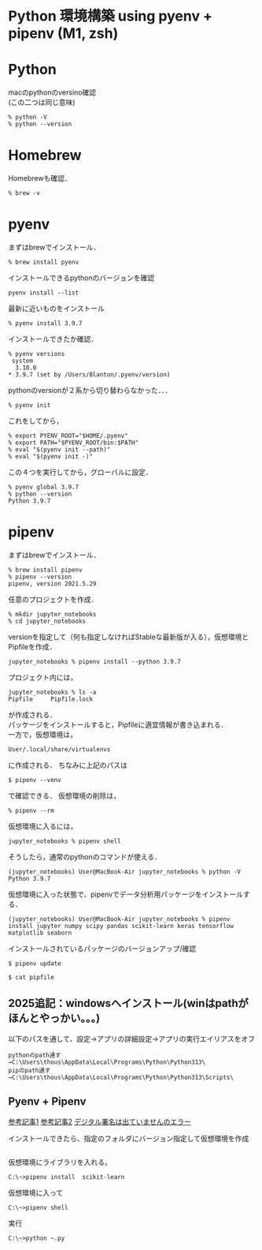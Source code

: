 # Python 環境構築 using pyenv + pipenv (M1, zsh)

# Python
macのpythonのversino確認  
(この二つは同じ意味)
```
% python -V
% python --version
```
# Homebrew
Homebrewも確認．
```
% brew -v
```

# pyenv
まずはbrewでインストール．
```
% brew install pyenv 
```
インストールできるpythonのバージョンを確認
```
pyenv install --list
```
最新に近いものをインストール
```
% pyenv install 3.9.7
```
インストールできたか確認．
```
% pyenv versions 
 system
  3.10.0
* 3.9.7 (set by /Users/Blanton/.pyenv/version)
```

pythonのversionが２系から切り替わらなかった．．．
```
% pyenv init
```
これをしてから，
```
% export PYENV_ROOT="$HOME/.pyenv"
% export PATH="$PYENV_ROOT/bin:$PATH"
% eval "$(pyenv init --path)"
% eval "$(pyenv init -)"
```
この４つを実行してから，グローバルに設定．
```
% pyenv global 3.9.7 
% python --version
Python 3.9.7
```

# pipenv
まずはbrewでインストール．
```
% brew install pipenv 
% pipenv --version 
pipenv, version 2021.5.29
```

任意のプロジェクトを作成． 
```
% mkdir jupyter_notebooks
% cd jupyter_notebooks
```
versionを指定して（何も指定しなければStableな最新版が入る），仮想環境とPipfileを作成．
```
jupyter_notebooks % pipenv install --python 3.9.7
```
プロジェクト内には，
```
jupyter_notebooks % ls -a
Pipfile		Pipfile.lock
```
が作成される．  
パッケージをインストールすると，Pipfileに適宜情報が書き込まれる．  
一方で，仮想環境は，
```
User/.local/share/virtualenvs
```
に作成される． 
ちなみに上記のパスは
```
$ pipenv --venv
``` 
で確認できる． 
仮想環境の削除は，
```
% pipenv --rm
```
  
仮想環境に入るには，
```
jupyter_notebooks % pipenv shell
```
そうしたら，通常のpythonのコマンドが使える．
```
(jupyter_notebooks) User@MacBook-Air jupyter_notebooks % python -V
Python 3.9.7
```

仮想環境に入った状態で、pipenvでデータ分析用パッケージをインストールする．
```
(jupyter_notebooks) User@MacBook-Air jupyter_notebooks % pipenv install jupyter numpy scipy pandas scikit-learn keras tensorflow matplotlib seaborn
```
インストールされているパッケージのバージョンアップ/確認
```
$ pipenv update
```
```
$ cat pipfile
```

## 2025追記：windowsへインストール(winはpathがほんとやっかい。。。)
以下のパスを通して、設定→アプリの詳細設定→アプリの実行エイリアスをオフ
```
pythonのpath通す→C:\Users\thous\AppData\Local\Programs\Python\Python313\
pipのpath通す→C:\Users\thous\AppData\Local\Programs\Python\Python313\Scripts\
```
## Pyenv + Pipenv 
[参考記事1](https://zenn.dev/sql_geinin/articles/29f2b0a5c55db2)
[参考記事2](https://zenn.dev/tikita/articles/f7a5bc16c36101#3.-%E5%AE%9F%E9%9A%9B%E3%81%ABpyenv%E3%81%A8pipenv%E3%82%92%E4%BD%BF%E3%81%A3%E3%81%A6%E3%81%BF%E3%82%8B)
[デジタル署名は出ていませんのエラー](https://qiita.com/sugimochi_1019/items/7be532081fc51992993f)

インストールできたら、指定のフォルダにバージョン指定して仮想環境を作成
```C:\~>pipenv install --python 3.13.3
```
仮想環境にライブラリを入れる。
```
C:\~>pipenv install  scikit-learn
```
仮想環境に入って
```
C:\~>pipenv shell
```
実行
```
C:\~>python ~.py
```
